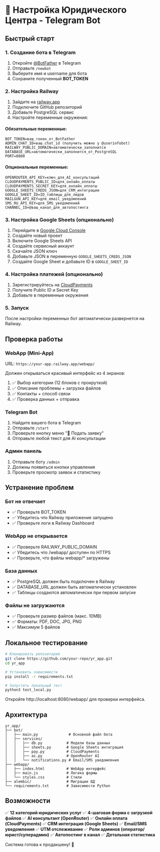 # 🚀 Настройка Юридического Центра - Telegram Bot

## Быстрый старт

### 1. Создание бота в Telegram

1. Откройте [@BotFather](https://t.me/botfather) в Telegram
2. Отправьте `/newbot`
3. Выберите имя и username для бота
4. Сохраните полученный **BOT_TOKEN**

### 2. Настройка Railway

1. Зайдите на [railway.app](https://railway.app)
2. Подключите GitHub репозиторий
3. Добавьте PostgreSQL сервис
4. Настройте переменные окружения:

#### Обязательные переменные:

```
BOT_TOKEN=ваш_токен_от_BotFather
ADMIN_CHAT_ID=ваш_chat_id (получить можно у @userinfobot)
RAILWAY_PUBLIC_DOMAIN=автоматически_заполнится
DATABASE_URL=автоматически_заполнится_от_PostgreSQL
PORT=8080
```

#### Опциональные переменные:

```
OPENROUTER_API_KEY=ключ_для_AI_консультаций
CLOUDPAYMENTS_PUBLIC_ID=для_онлайн_оплаты
CLOUDPAYMENTS_SECRET_KEY=для_онлайн_оплаты
GOOGLE_SHEETS_CREDS_JSON=для_CRM_интеграции
GOOGLE_SHEET_ID=ID_таблицы_для_лидов
MAILGUN_API_KEY=для_email_уведомлений
SMS_RU_API_KEY=для_SMS_уведомлений
CHANNEL_ID=@ваш_канал_для_автопостинга
```

### 3. Настройка Google Sheets (опционально)

1. Перейдите в [Google Cloud Console](https://console.cloud.google.com)
2. Создайте новый проект
3. Включите Google Sheets API
4. Создайте сервисный аккаунт
5. Скачайте JSON ключ
6. Добавьте JSON в переменную `GOOGLE_SHEETS_CREDS_JSON`
7. Создайте Google Sheet и добавьте ID в `GOOGLE_SHEET_ID`

### 4. Настройка платежей (опционально)

1. Зарегистрируйтесь на [CloudPayments](https://cloudpayments.ru)
2. Получите Public ID и Secret Key
3. Добавьте в переменные окружения

### 5. Запуск

После настройки переменных бот автоматически развернется на Railway.

## Проверка работы

### WebApp (Mini-App)

URL: `https://your-app.railway.app/webapp/`

Должен открываться красивый интерфейс из 4 экранов:

1. ✅ Выбор категории (12 блоков с прокруткой)
2. ✅ Описание проблемы + загрузка файлов
3. ✅ Контакты + способ связи
4. ✅ Проверка данных + отправка

### Telegram Bot

1. Найдите вашего бота в Telegram
2. Отправьте `/start`
3. Проверьте кнопку меню "📝 Подать заявку"
4. Отправьте любой текст для AI консультации

### Админ панель

1. Отправьте боту `/admin`
2. Должны появиться кнопки управления
3. Проверьте просмотр заявок и статистику

## Устранение проблем

### Бот не отвечает

- ✅ Проверьте BOT_TOKEN
- ✅ Убедитесь что Railway приложение запущено
- ✅ Проверьте логи в Railway Dashboard

### WebApp не открывается

- ✅ Проверьте RAILWAY_PUBLIC_DOMAIN
- ✅ Убедитесь что /webapp/ доступен по HTTPS
- ✅ Проверьте, что файлы webapp/\* загружены

### База данных

- ✅ PostgreSQL должен быть подключен в Railway
- ✅ DATABASE_URL должен быть автоматически установлен
- ✅ Таблицы создаются автоматически при первом запуске

### Файлы не загружаются

- ✅ Проверьте размер файлов (макс. 10MB)
- ✅ Форматы: PDF, DOC, JPG, PNG
- ✅ Максимум 5 файлов

## Локальное тестирование

```bash
# Клонировать репозиторий
git clone https://github.com/your-repo/yr_app.git
cd yr_app

# Установить зависимости
pip install -r requirements.txt

# Запустить локальный тест
python3 test_local.py
```

Откройте http://localhost:8080/webapp/ для проверки интерфейса.

## Архитектура

```
yr_app/
├── bot/
│   ├── main.py              # Основной файл бота
│   ├── services/
│   │   ├── db.py           # Модели базы данных
│   │   ├── sheets.py       # Google Sheets интеграция
│   │   ├── pay.py          # CloudPayments
│   │   ├── ai.py           # OpenRouter AI
│   │   └── notifications.py # Email/SMS уведомления
├── webapp/
│   ├── index.html          # WebApp интерфейс
│   ├── main.js             # Логика формы
│   └── styles.css          # Стили
├── alembic/                # Миграции БД
└── requirements.txt        # Зависимости Python
```

## Возможности

✅ **12 категорий юридических услуг**
✅ **4-шаговая форма с загрузкой файлов**
✅ **AI консультант (OpenRouter)**
✅ **Онлайн оплата (CloudPayments)**
✅ **CRM интеграция (Google Sheets)**
✅ **Email/SMS уведомления**
✅ **UTM отслеживание**
✅ **Роли админов (оператор/юрист/суперадмин)**
✅ **Автопостинг в канал**
✅ **Детальная статистика**

Система готова к продакшену! 🎉
